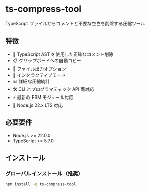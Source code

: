 # ts-compress-tool

TypeScript ファイルからコメントと不要な空白を削除する圧縮ツール

## 特徴

- 🚀 TypeScript AST を使用した正確なコメント削除
- 📋 クリップボードへの自動コピー
- 📁 ファイル出力オプション
- 🎯 インタラクティブモード
- 📊 詳細な圧縮統計
- 🛠️ CLI とプログラマティック API 両対応
- ⚡ 最新の ESM モジュール対応
- 🔧 Node.js 22.x LTS 対応

## 必要要件

- Node.js >= 22.0.0
- TypeScript >= 5.7.0

## インストール

### グローバルインストール（推奨）

```bash
npm install -g ts-compress-tool
```
